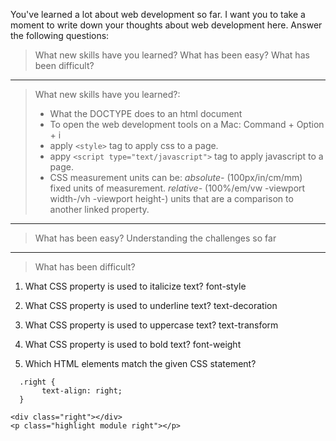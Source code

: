 You've learned a lot about web development so far. I want you to take a moment to write down your thoughts about web development here. Answer the following questions:
  > What new skills have you learned?
  > What has been easy?
  > What has been difficult?

---

> What new skills have you learned?: 
>* What the DOCTYPE does to an html document
>* To open the web development tools on a Mac: Command + Option + i
>* apply `<style>` tag to apply css to a page.
>* appy `<script type="text/javascript">` tag to apply javascript to a page.
>* CSS measurement units can be: _absolute-_ (100px/in/cm/mm) fixed units of measurement. _relative-_ (100%/em/vw -viewport width-/vh -viewport height-) units that are a comparison to another linked property.

---

> What has been easy? Understanding the challenges so far

---

> What has been difficult?

  1. What CSS property is used to italicize text? font-style
  2. What CSS property is used to underline text? text-decoration
  3. What CSS property is used to uppercase text? text-transform
  4. What CSS property is used to bold text? font-weight

  5. Which HTML elements match the given CSS statement?
```
  .right {
       text-align: right;
  }

<div class="right"></div>
<p class="highlight module right"></p>
```






